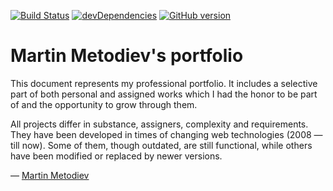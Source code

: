 [![Build Status](https://api.travis-ci.org/martinmethod/portfolio.svg)](https://travis-ci.org/martinmethod/portfolio) [![devDependencies](https://david-dm.org/martinmethod/portfolio/dev-status.svg)](https://david-dm.org/martinmethod/portfolio?type=dev) [![GitHub version](https://badge.fury.io/gh/martinmethod%2Fportfolio.svg)](https://badge.fury.io/gh/martinmethod%2Fportfolio)

# Martin Metodiev's portfolio

This document represents my professional portfolio. It includes a selective part of both personal and assigned works which I had the honor to be part of and the opportunity to grow through them.

All projects differ in substance, assigners, complexity and requirements. They have been developed in times of changing web technologies (2008 — till now). Some of them, though outdated, are still functional, while others have been modified or replaced by newer versions.

— [Martin Metodiev](http://portfolio.martinmetodiev.com "Take a look at my portfolio")